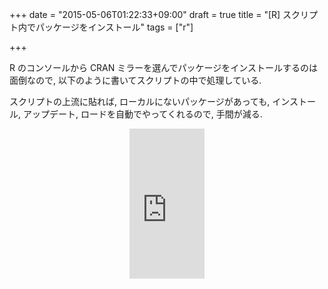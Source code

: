 +++
date = "2015-05-06T01:22:33+09:00"
draft = true
title = "[R] スクリプト内でパッケージをインストール"
tags = ["r"]

+++

R のコンソールから CRAN ミラーを選んでパッケージをインストールするのは面倒なので, 以下のように書いてスクリプトの中で処理している.

<script src="https://gist.github.com/dceoy/c472e300cd0423023869.js?file=cran_pkg_load.R"></script>

スクリプトの上流に貼れば, ローカルにないパッケージがあっても, インストール, アップデート, ロードを自動でやってくれるので, 手間が減る.

<div style="text-align: center;">
  <iframe src="http://rcm-fe.amazon-adsystem.com/e/cm?lt1=_blank&bc1=000000&IS2=1&bg1=FFFFFF&fc1=000000&lc1=0000FF&t=dceoy-22&o=9&p=8&l=as4&m=amazon&f=ifr&ref=ss_til&asins=4873115337" style="width:120px;height:240px;" scrolling="no" marginwidth="0" marginheight="0" frameborder="0"></iframe>
</div>
<br>
